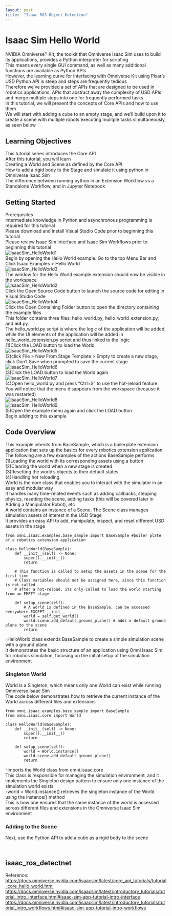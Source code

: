 ```yaml
---
layout: post
title:  "Isaac ROS Object Detection"
---
```

# Isaac Sim Hello World
NVIDIA Omniverse™ Kit, the toolkit that Omniverse Isaac Sim uses to build its applications, provides a Python interpreter for scripting <br/>
This means every single GUI command, as well as many additional functions are available as Python APIs <br/>
However, the learning curve for interfacing with Omniverse Kit using Pixar’s USD Python API is steep and steps are frequently tedious <br/>
Therefore we’ve provided a set of APIs that are designed to be used in robotics applications, APIs that abstract away the complexity of USD APIs and merge multiple steps into one for frequently performed tasks <br/>
In this tutorial, we will present the concepts of Core APIs and how to use them <br/>
We will start with adding a cube to an empty stage, and we’ll build upon it to create a scene with multiple robots executing mulitple tasks simultaneously, as seen below <br/>

## Learning Objectives
This tutorial series introduces the Core API <br/>
After this tutorial, you will learn <br/>
Creating a World and Scene as defined by the Core API <br/>
How to add a rigid body to the Stage and simulate it using python in Omniverse Isaac Sim <br/>
The difference between running python in an Extension Workflow vs a Standalone Workflow, and in Jupyter Notebook <br/>

## Getting Started
Prerequisites <br/>
Intermediate knowledge in Python and asynchronous programming is required for this tutorial <br/>
Please download and install Visual Studio Code prior to beginning this tutorial <br/>
Please review Isaac Sim Interface and Isaac Sim Workflows prior to beginning this tutorial <br/>
![IsaacSim_HelloWorld1](https://github.com/growingpenguin/growingpenguin.github.io/assets/110277903/256dc5eb-4272-410f-876e-3c8b1db1f8b9) <br/>
Begin by opening the Hello World example. Go to the top Menu Bar and Click Isaac Examples > Hello World <br/>
![IsaacSim_HelloWorld3](https://github.com/growingpenguin/growingpenguin.github.io/assets/110277903/23c83b0b-39dc-425a-9f92-61289da918b7) <br/>
The window for the Hello World example extension should now be visible in the workspace <br/>
![IsaacSim_HelloWorld2](https://github.com/growingpenguin/growingpenguin.github.io/assets/110277903/a4c461d0-deb8-404d-8e75-fddd4093204d) <br/>
Click the Open Source Code button to launch the source code for editing in Visual Studio Code <br/>
![IsaacSim_HelloWorld4](https://github.com/growingpenguin/growingpenguin.github.io/assets/110277903/d74e3424-f0ce-4065-9377-40363f580010) <br/>
Click the Open Containing Folder button to open the directory containing the example files <br/>
This folder contains three files: hello_world.py, hello_world_extension.py, and __init__.py. <br/>
The hello_world.py script is where the logic of the application will be added, while the UI elements of the application will be added in hello_world_extension.py script and thus linked to the logic <br/>
(1)Click the LOAD button to load the World <br/>
![IsaacSim_HelloWorld5](https://github.com/growingpenguin/growingpenguin.github.io/assets/110277903/33a64801-14c2-4b24-9e3a-96e86d367057) <br/>
(2)click File > New From Stage Template > Empty to create a new stage, click Don’t Save when prompted to save the current stage <br/>
![IsaacSim_HelloWorld6](https://github.com/growingpenguin/growingpenguin.github.io/assets/110277903/ccb1c1d9-6dee-47af-89b4-b385b2b4300c) <br/>
(3)Click the LOAD button to load the World again <br/>
![IsaacSim_HelloWorld7](https://github.com/growingpenguin/growingpenguin.github.io/assets/110277903/464ef33f-72bb-4518-9aea-512aa2001491) <br/>
(4)Open hello_world.py and press “Ctrl+S” to use the hot-reload feature. You will notice that the menu disappears from the workspace (because it was restarted) <br/>
![IsaacSim_HelloWorld8](https://github.com/growingpenguin/growingpenguin.github.io/assets/110277903/e452648d-3492-429b-9063-628cfd765167) <br/>
![IsaacSim_HelloWorld9](https://github.com/growingpenguin/growingpenguin.github.io/assets/110277903/5143ba64-cea7-4ea2-b2b2-a6d72d94839a) <br/>
(5)Open the example menu again and click the LOAD button <br/>
Begin adding to this example <br/>

## Code Overview
This example inherits from BaseSample, which is a boilerplate extension application that sets up the basics for every robotics extension application <br/>
The following are a few examples of the actions BaseSample performs <br/>
(1)Loading the world with its corresponding assets using a button <br/>
(2)Clearing the world when a new stage is created <br/>
(3)Resetting the world’s objects to their default states <br/>
(4)Handling hot reloading <br/>
World is the core class that enables you to interact with the simulator in an easy and modular way <br/>
It handles many time-related events such as adding callbacks, stepping physics, resetting the scene, adding tasks (this will be covered later in Adding a Manipulator Robot), etc <br/>
A world contains an instance of a Scene. The Scene class manages simulation assets of interest in the USD Stage <br/>
It provides an easy API to add, manipulate, inspect, and reset different USD assets in the stage <br/>
```
from omni.isaac.examples.base_sample import BaseSample #boiler plate of a robotics extension application

class HelloWorld(BaseSample):
    def __init__(self) -> None:
        super().__init__()
        return

    # This function is called to setup the assets in the scene for the first time
    # Class variables should not be assigned here, since this function is not called
    # after a hot-reload, its only called to load the world starting from an EMPTY stage

    def setup_scene(self):
        # A world is defined in the BaseSample, can be accessed everywhere EXCEPT __init__
        world = self.get_world()
        world.scene.add_default_ground_plane() # adds a default ground plane to the scene
        return
```
-HelloWorld class extends BaseSample to create a simple simulation scene with a ground plane <br/>
It demonstrates the basic structure of an application using Omni Isaac Sim for robotics simulation, focusing on the initial setup of the simulation environment <br/>

### Singleton World
World is a Singleton, which means only one World can exist while running Omniverse Isaac Sim <br/>
The code below demonstrates how to retrieve the current instance of the World across different files and extensions <br/>
```
from omni.isaac.examples.base_sample import BaseSample
from omni.isaac.core import World

class HelloWorld(BaseSample):
    def __init__(self) -> None:
        super().__init__()
        return

    def setup_scene(self):
        world = World.instance()
        world.scene.add_default_ground_plane()
        return
```
-Imports the World class from omni.isaac.core <br/>
This class is responsible for managing the simulation environment, and it implements the Singleton design pattern to ensure only one instance of the simulation world exists <br/>
-world = World.instance() retrieves the singleton instance of the World using the instance() method <br/>
This is how one ensures that the same instance of the world is accessed across different files and extensions in the Omniverse Isaac Sim environment <br/>

### Adding to the Scene
Next, use the Python API to add a cube as a rigid body to the scene <br/>

```


```






## isaac_ros_detectnet

Reference: <br/>
https://docs.omniverse.nvidia.com/isaacsim/latest/core_api_tutorials/tutorial_core_hello_world.html <br/>
https://docs.omniverse.nvidia.com/isaacsim/latest/introductory_tutorials/tutorial_intro_interface.html#isaac-sim-app-tutorial-intro-interface <br/>
https://docs.omniverse.nvidia.com/isaacsim/latest/introductory_tutorials/tutorial_intro_workflows.html#isaac-sim-app-tutorial-intro-workflows <br/>
